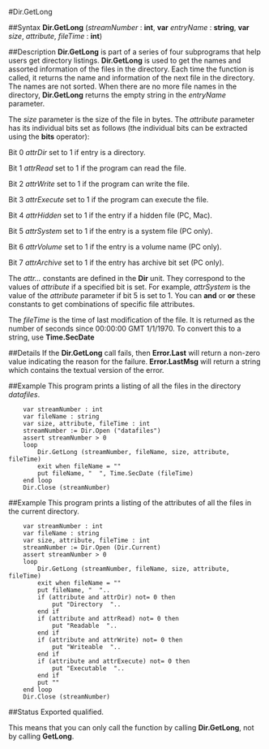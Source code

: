 
#Dir.GetLong

##Syntax
**Dir.GetLong** (_streamNumber_ : **int**, **var** _entryName_ : **string**,
**var** _size_, _attribute_, _fileTime_ : **int**)



##Description
**Dir.GetLong** is part of a series of four subprograms that help users get directory listings. **Dir.GetLong** is used to get the names and assorted information of the files in the directory. Each time the function is called, it returns the name and information of the next file in the directory. The names are not sorted. When there are no more file names in the directory, **Dir.GetLong** returns the empty string in the _entryName_ parameter.

The _size_ parameter is the size of the file in bytes. The _attribute_ parameter has its individual bits set as follows (the individual bits can be extracted using the **bits** operator):

Bit 0  _attrDir_   set to 1 if entry is a directory.

Bit 1  _attrRead_  set to 1 if the program can read the file.

Bit 2  _attrWrite_  set to 1 if the program can write the file.

Bit 3  _attrExecute_  set to 1 if the program can execute the file.

Bit 4  _attrHidden_  set to 1 if the entry if a hidden file (PC, Mac).

Bit 5  _attrSystem_  set to 1 if the entry is a system file (PC only).

Bit 6  _attrVolume_  set to 1 if the entry is a volume name (PC only).

Bit 7  _attrArchive_  set to 1 if the entry has archive bit set (PC only).

The _attr..._ constants are defined in the **Dir** unit. They correspond to the values of _attribute_ if a specified bit is set.  For example, _attrSystem_ is the value of the _attribute_ parameter if bit 5 is set to 1. You can **and** or **or** these constants to get combinations of specific file attributes. 

The _fileTime_ is the time of last modification of the file. It is returned as the number of seconds since 00:00:00 GMT 1/1/1970. To convert this to a string, use **Time.SecDate**


##Details
If the **Dir.GetLong** call fails, then **Error.Last** will return a non-zero value indicating the reason for the failure. **Error.LastMsg** will return a string which contains the textual version of the error.


##Example
This program prints a listing of all the files in the directory _datafiles_.

        var streamNumber : int
        var fileName : string
        var size, attribute, fileTime : int
        streamNumber := Dir.Open ("datafiles")
        assert streamNumber > 0
        loop
            Dir.GetLong (streamNumber, fileName, size, attribute, fileTime)
            exit when fileName = ""
            put fileName, "  ", Time.SecDate (fileTime)
        end loop
        Dir.Close (streamNumber)
##Example
This program prints a listing of the attributes of all the files in the current directory.

        var streamNumber : int
        var fileName : string
        var size, attribute, fileTime : int
        streamNumber := Dir.Open (Dir.Current)
        assert streamNumber > 0
        loop
            Dir.GetLong (streamNumber, fileName, size, attribute, fileTime)
            exit when fileName = ""
            put fileName, "  "..
            if (attribute and attrDir) not= 0 then
                put "Directory  "..
            end if
            if (attribute and attrRead) not= 0 then
                put "Readable  "..
            end if
            if (attribute and attrWrite) not= 0 then
                put "Writeable  "..
            end if
            if (attribute and attrExecute) not= 0 then
                put "Executable  "..
            end if
            put ""
        end loop
        Dir.Close (streamNumber)
##Status
Exported qualified.

This means that you can only call the function by calling **Dir.GetLong**, not by calling **GetLong**.


